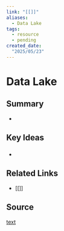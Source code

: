 ```yaml
---
link: "[[]]"
aliases: 
  - Data Lake
tags:
  - resource
  - pending
created_date:
  "2025/05/23"
---
```

# Data Lake
## Summary
- 
## Key Ideas
### 
- 
## Related Links
- [[]]
## Source
[text](url) 
